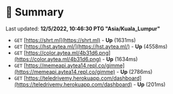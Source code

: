 # 📖 Summary
Last updated: **12/5/2022, 10:46:30 PTG "Asia/Kuala_Lumpur"**

- `GET` [https://shrt.ml](https://shrt.ml) - **Up** (1631ms)
- `GET` [https://hst.aytea.ml/](https://hst.aytea.ml/) - **Up** (4558ms)
- `GET` [https://color.aytea.ml/4b31d6.png](https://color.aytea.ml/4b31d6.png) - **Up** (1634ms)
- `GET` [https://memeapi.aytea14.repl.co/gimme](https://memeapi.aytea14.repl.co/gimme) - **Up** (2786ms)
- `GET` [https://teledrivemy.herokuapp.com/dashboard](https://teledrivemy.herokuapp.com/dashboard) - **Up** (201ms)
